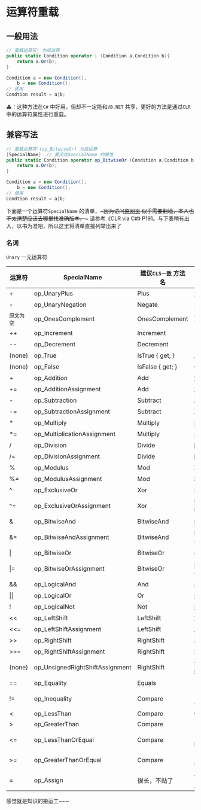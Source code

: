 # 运算符重载  

## 一般用法  

```csharp
// 重载运算符| 为或运算
public static Condition operator | (Condition a,Condition b){
    return a.Or(b);  
}

Condition a = new Condition(),
    b = new Condition();
// 使用
Condtion result = a|b;
```

⚠：这种方法在`C#` 中好用，但却不一定能和`VB.NET` 共享，更好的方法是通过`CLR` 中的运算符属性进行重载。  

## 兼容写法  

```csharp
// 重载运算符|(op_BitwiseOr) 为或运算
[SpecialName]  // 要添加SpecialName 的属性
public static Condition operator op_BitwiseOr (Condition a,Condition b){
    return a.Or(b);  
}

Condition a = new Condition(),
    b = new Condition();
// 使用
Condtion result = a|b;
```

下面是一个运算符`SpecialName` 的清单，~~~因为访问[原网页](https://www.visualbasicplanet.info/framework-programming-2/operator-overload-methods.html) 似乎需要翻墙，本人也不太清楚应该去哪里找准确版本，~~~ 请参考《CLR via C#》 P191。与下表稍有出入，以书为准吧，所以这里将清单直接列举出来了  

### 名词  

`Unary` 一元运算符  

运算符|SpecialName|建议`CLS一致` 方法名|中文
---|---|---|---
+|op_UnaryPlus|Plus|正
-|op_UnaryNegation|Negate|负
`原文为空`|op_OnesComplement|OnesComplement|取补
++|op_Increment|Increment|自增
--|op_Decrement|Decrement|自减
(none)|op_True|IsTrue { get; }|真
(none)|op_False|IsFalse { get; }|假
+|op_Addition|Add|加
+=|op_AdditionAssignment|Add|加等于
-|op_Subtraction|Subtract|减
-=|op_SubtractionAssignment|Subtract|减等于
*|op_Multiply|Multiply|乘
*=|op_MultiplicationAssignment|Multiply|乘等于
/|op_Division|Divide|除以
/=|op_DivisionAssignment|Divide|除以等于
%|op_Modulus|Mod|取模
%=|op_ModulusAssignment|Mod|模等于
^|op_ExclusiveOr|Xor|按位异或
^=|op_ExclusiveOrAssignment|Xor|按位异或等于
&|op_BitwiseAnd|BitwiseAnd|按位与
&=|op_BitwiseAndAssignment|BitwiseAnd|按位与等于
\||op_BitwiseOr|BitwiseOr|按位或
\|=|op_BitwiseOrAssignment|BitwiseOr|按位或等于
&&|op_LogicalAnd|And|逻辑与
\|\||op_LogicalOr|Or|逻辑或
!|op_LogicalNot|Not|逻辑非
<<|op_LeftShift|LeftShift|左移
<<=|op_LeftShiftAssignment|LeftShift|左移等于
\>\>|op_RightShift|RightShift|右移
\>\>=|op_RightShiftAssignment|RightShift|右移等于
(none)|op_UnsignedRightShiftAssignment|RightShift|无符号右移等于
==|op_Equality|Equals|关系等于
!=|op_Inequality|Compare|关系不等于
<|op_LessThan|Compare|Compare|关系小于
\>|op_GreaterThan|Compare|关系大于
<=|op_LessThanOrEqual|Compare|关系小于等于
\>=|op_GreaterThanOrEqual|Compare|关系大于等于
=|op_Assign|很长，不贴了|请勿重载此运算符|

感觉就是知识的搬运工~~~